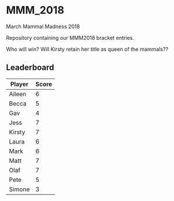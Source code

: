 # MMM_2018
March Mammal Madness 2018 

Repository containing our MMM2018 bracket entries.

Who will win? Will Kirsty retain her title as queen of the mammals?? 

## Leaderboard

Player   | Score
---------|--------
Aileen   |6
Becca    |5
Gav      |4
Jess     |7
Kirsty   |7
Laura    |6
Mark     |6
Matt     |7
Olaf     |7
Pete     |5
Simone   |3
